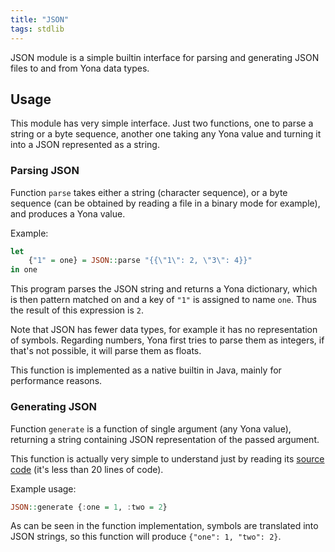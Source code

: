 ```yaml
---
title: "JSON"
tags: stdlib
---
```


JSON module is a simple builtin interface for parsing and generating JSON files to and from Yona data types.

## Usage
This module has very simple interface. Just two functions, one to parse a string or a byte sequence, another one taking any Yona value and turning it into a JSON represented as a string.

### Parsing JSON
Function `parse` takes either a string (character sequence), or a byte sequence (can be obtained by reading a file in a binary mode for example), and produces a Yona value.

Example:
```haskell
let
    {"1" = one} = JSON::parse "{{\"1\": 2, \"3\": 4}}"
in one
```

This program parses the JSON string and returns a Yona dictionary, which is then pattern matched on and a key of `"1"` is assigned to name `one`. Thus the result of this expression is `2`.

Note that JSON has fewer data types, for example it has no representation of symbols. Regarding numbers, Yona first tries to parse them as integers, if that's not possible, it will parse them as floats.

This function is implemented as a native builtin in Java, mainly for performance reasons.

### Generating JSON
Function `generate` is a function of single argument (any Yona value), returning a string containing JSON representation of the passed argument.

This function is actually very simple to understand just by reading its [source code](https://github.com/yona-lang/yona/blob/master/language/lib-yona/JSON.yona) (it's less than 20 lines of code).

Example usage:
```haskell
JSON::generate {:one = 1, :two = 2}
```

As can be seen in the function implementation, symbols are translated into JSON strings, so this function will produce `{"one": 1, "two": 2}`.
